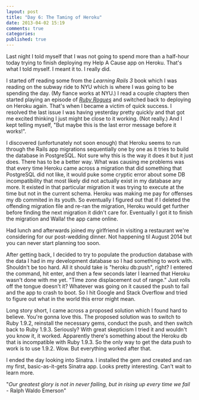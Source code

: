 ```yaml
---
layout: post
title: "Day 6: The Taming of Heroku"
date: 2013-04-02 15:19
comments: true
categories:
published: true
---
```

Last night I told myself that I was not going to spend more than a half-hour today trying to finish deploying my Help A Cause app on Heroku. That's what I told myself. I meant it to. I really did.

I started off reading some from the *Learning Rails 3* book which I was reading on the subway ride to NYU which is where I was going to be spending the day. (My fiance works at NYU.) I read a couple chapters then started playing an episode of [*Ruby Rogues*](http://rubyrogues.com/) and switched back to deploying on Heroku again. That's when I became a victim of quick success. I resolved the last issue I was having yesterday pretty quickly and that got me excited thinking I just might be close to it working. (Not really.) And I kept telling myself, "But maybe this is the last error message before it works!".

I discovered (unfortunately not soon enough) that Heroku seems to run through the Rails app migrations sequentially one by one as it tries to build the database in PostgreSQL. Not sure why this is the way it does it but it just does. There has to be a better way. What was causing me problems was that every time Heroku came across a migration that did something that PostgreSQL did not like, it would puke some cryptic error about some DB incompatibility that most likely did not actually exist in my database any more. It existed in that particular migration it was trying to execute at the time but not in the current schema. Heroku was making me pay for offenses my db commited in its youth. So eventually I figured out that if I deleted the offending migration file and re-ran the migration, Heroku would get further before finding the next migration it didn't care for. Eventually I got it to finish the migration and Walla! the app came online.

Had lunch and afterwards joined my girlfriend in visiting a restaurant we're considering for our post-wedding dinner. Not happening til August 2014 but you can never start planning too soon.

After getting back, I decided to try to populate the production database with the data I had in my development database so I had something to work with. Shouldn't be too hard. All it should take is "heroku db:push", right? I entered the command, hit enter, and then a few seconds later I learned that Heroku wasn't done with me yet. "Time zone displacement out of range." Just rolls off the tongue doesn't it? Whatever was going on it caused the push to fail and the app to crash to boot. So I hit Google and Stack Overflow and tried to figure out what in the world this error might mean.

Long story short, I came across a proposed solution which I found hard to believe. You're gonna love this. The proposed solution was to switch to Ruby 1.9.2, reinstall the necessary gems, conduct the push, and then switch back to Ruby 1.9.3. Seriously? With great skepticism I tried it and wouldn't you know it, it worked. Apparently there's something about the Heroku db that is incompatible with Ruby 1.9.3. So the only way to get the data push to work is to use 1.9.2. Wow. But everything worked after that.

I ended the day looking into Sinatra. I installed the gem and created and ran my first, basic-as-it-gets Sinatra app. Looks pretty interesting. Can't wait to learn more.

"*Our greatest glory is not in never failing, but in rising up every time we fail* - Ralph Waldo Emerson"